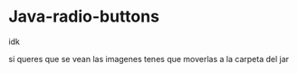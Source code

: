 # Java-radio-buttons
idk

si queres que se vean las imagenes tenes que moverlas a la carpeta del jar
